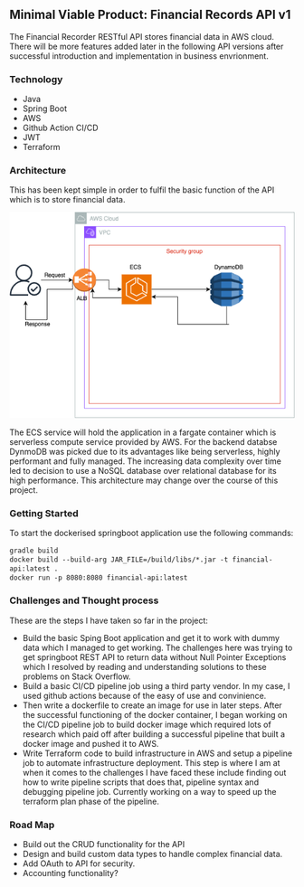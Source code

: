 ## Minimal Viable Product: Financial Records API v1

The Financial Recorder RESTful API stores financial data in AWS cloud. There will be more features added later in the following API versions after successful introduction and implementation in business envrionment.  

### Technology 
<ul>
   <li>Java</li>
   <li>Spring Boot</li>
   <li>AWS</li>
   <li>Github Action CI/CD</li>
   <li>JWT</li>
   <li>Terraform</li>
</ul>

### Architecture

This has been kept simple in order to fulfil the basic function of the API which is to store financial data. 

![Alt text](aws.png)

The ECS service will hold the application in a fargate container which is serverless compute service provided by AWS. For the backend databse DynmoDB was picked due to its advantages like being serverless, highly performant and fully managed. The increasing data complexity over time led to decision to use a NoSQL database over relational database for its high performance. This architecture may change over the course of this project.

### Getting Started

To start the dockerised springboot application use the following commands:
```
gradle build 
docker build --build-arg JAR_FILE=/build/libs/*.jar -t financial-api:latest .
docker run -p 8080:8080 financial-api:latest
```

### Challenges and Thought process

These are the steps I have taken so far in the project:

- Build the basic Sping Boot application and get it to work with dummy data which I managed to get working. The challenges here was trying to get springboot REST API to return data without Null Pointer Exceptions which I resolved by reading and understanding solutions to these problems on Stack Overflow.
- Build a basic CI/CD pipeline job using a third party vendor. In my case, I used github actions because of the easy of use and convinience.
- Then write a dockerfile to create an image for use in later steps. After the successful functioning of the docker container, I began working on the CI/CD pipeline job to build docker image which required lots of research which paid off after building a successful pipeline that built a docker image and pushed it to AWS.
- Write Terraform code to build infrastructure in AWS and setup a pipeline job to automate infrastructure deployment. This step is where I am at when it comes to the challenges I have faced these include finding out how to write pipeline scripts that does that, pipeline syntax and debugging pipeline job. Currently working on a way to speed up the terraform plan phase of the pipeline.

### Road Map

- Build out the CRUD functionality for the API
- Design and build custom data types to handle complex financial data.
- Add OAuth to API for security.
- Accounting functionality?







